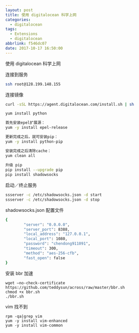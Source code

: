 ```yaml
---
layout: post
title: 使用 digitalocean 科学上网
categories:
  - digitalocean
tags:
  - Extensions
  - digitalocean
abbrlink: f546dc07
date: 2017-10-17 16:50:00
---
```

 
 使用 digitalocean 科学上网
 
 <!--more-->


连接到服务

```bash
ssh root@128.199.148.155
```

连接镜像

```bash
curl -sSL https://agent.digitalocean.com/install.sh | sh
```

```bash
yum install python

首先安装epel扩展源：
yum -y install epel-release

更新完成之后，就可安装pip：
yum -y install python-pip

安装完成之后清除cache：
yum clean all
　　
升级 pip
pip install --upgrade pip
pip install shadowsocks
```

启动／终止服务

```bash
ssserver -c /etc/shadowsocks.json -d start
ssserver -c /etc/shadowsocks.json -d stop
```


shadowsocks.json 配置文件

```bash
{
        "server": "0.0.0.0",
        "server_port": 8388,
        "local_address": "127.0.0.1",
        "local_port": 1080,
        "password": "chendong911091",
        "timeout": 300,
        "method": "aes-256-cfb",
        "fast_open": false
}
```

安装 bbr 加速

```
wget –no-check-certificate https://github.com/teddysun/across/raw/master/bbr.sh
chmod +x bbr.sh
./bbr.sh
```


vim 找不到

```
rpm -qa|grep vim
yum -y install vim-enhanced
yum -y install vim-common
```
